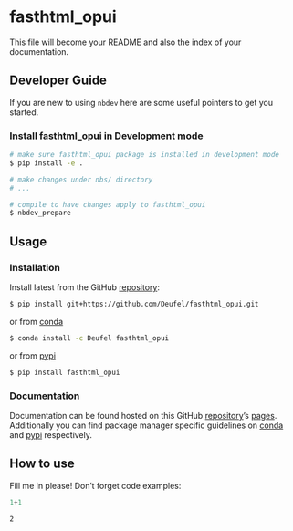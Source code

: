 # fasthtml_opui


<!-- WARNING: THIS FILE WAS AUTOGENERATED! DO NOT EDIT! -->

This file will become your README and also the index of your
documentation.

## Developer Guide

If you are new to using `nbdev` here are some useful pointers to get you
started.

### Install fasthtml_opui in Development mode

``` sh
# make sure fasthtml_opui package is installed in development mode
$ pip install -e .

# make changes under nbs/ directory
# ...

# compile to have changes apply to fasthtml_opui
$ nbdev_prepare
```

## Usage

### Installation

Install latest from the GitHub
[repository](https://github.com/Deufel/fasthtml_opui):

``` sh
$ pip install git+https://github.com/Deufel/fasthtml_opui.git
```

or from [conda](https://anaconda.org/Deufel/fasthtml_opui)

``` sh
$ conda install -c Deufel fasthtml_opui
```

or from [pypi](https://pypi.org/project/fasthtml_opui/)

``` sh
$ pip install fasthtml_opui
```

### Documentation

Documentation can be found hosted on this GitHub
[repository](https://github.com/Deufel/fasthtml_opui)’s
[pages](https://Deufel.github.io/fasthtml_opui/). Additionally you can
find package manager specific guidelines on
[conda](https://anaconda.org/Deufel/fasthtml_opui) and
[pypi](https://pypi.org/project/fasthtml_opui/) respectively.

## How to use

Fill me in please! Don’t forget code examples:

``` python
1+1
```

    2
